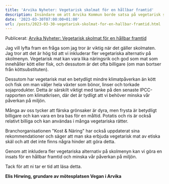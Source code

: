 ```yaml
---
title: 'Arvika Nyheter: Vegetarisk skolmat för en hållbar framtid'
description: Insändare om att Arvika Kommun borde satsa på vegetarisk skolmat för en hållbar framtid.
date: '2023-03-30T07:00:00+01:00'
url: /posts/2023-03-30-vegetarisk-skolmat-for-en-hallbar-framtid.html
---
```

Publicerat: [Arvika Nyheter: Vegetarisk skolmat för en hållbar framtid](https://www.arvikanyheter.se/2023/03/30/vegetarisk-skolmat-for-en-hallbar-framtid-7baa0/)

Jag vill lyfta fram en fråga som jag tror är viktig när det gäller
skolmaten. Jag tror att det är hög tid att vi inkluderar fler
vegetariska alternativ på skolmenyn. Vegetarisk mat kan vara lika
näringsrik och god som mat som innehåller kött eller fisk, och
dessutom är det ofta billigare (om man bortser från köttsubstituten).

Dessutom har vegetarisk mat en betydligt mindre klimatpåverkan än kött
och fisk om man väljer hela växter som bönor, linser och torkade
sojaprodukter. Detta är särskilt viktigt med tanke på den senaste
IPCC-rapporten om klimatkrisen, där det är tydligt att vi behöver
minska vår påverkan på miljön.

Många av oss tycker att färska grönsaker är dyra, men frysta är
betydligt billigare och kan vara en bra bas för en måltid. Potatis och
ris är också relativt billiga och kan användas i många vegetariska
rätter.

Branchorganisationen "Kost & Näring" har också uppdaterat sina
rekommendationer och säger att man ska erbjuda vegetarisk mat av
etiska skäl och att det inte finns några hinder att göra detta.

Genom att inkludera fler vegetariska alternativ på skolmenyn kan vi
göra en insats för en hållbar framtid och minska vår påverkan på
miljön.

Tack för att ni tar er tid att läsa detta.

**Elis Hirwing, grundare av mötesplatsen Vegan i Arvika**
